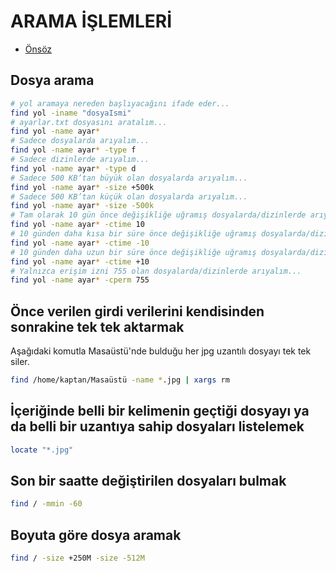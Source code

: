 # ARAMA İŞLEMLERİ

- [Önsöz](https://github.com/cicekhasan/DersNotlarim)


## Dosya arama 

```bash
# yol aramaya nereden başlıyacağını ifade eder...
find yol -iname "dosyaIsmi"
# ayarlar.txt dosyasını aratalım...
find yol -name ayar*
# Sadece dosyalarda arıyalım...
find yol -name ayar* -type f
# Sadece dizinlerde arıyalım...
find yol -name ayar* -type d
# Sadece 500 KB’tan büyük olan dosyalarda arıyalım...
find yol -name ayar* -size +500k
# Sadece 500 KB’tan küçük olan dosyalarda arıyalım...
find yol -name ayar* -size -500k
# Tam olarak 10 gün önce değişikliğe uğramış dosyalarda/dizinlerde arıyalım...
find yol -name ayar* -ctime 10
# 10 günden daha kısa bir süre önce değişikliğe uğramış dosyalarda/dizinlerde arıyalım...
find yol -name ayar* -ctime -10
# 10 günden daha uzun bir süre önce değişikliğe uğramış dosyalarda/dizinlerde arıyalım...
find yol -name ayar* -ctime +10
# Yalnızca erişim izni 755 olan dosyalarda/dizinlerde arıyalım...
find yol -name ayar* -cperm 755

```

## Önce verilen girdi verilerini kendisinden sonrakine tek tek aktarmak

Aşağıdaki komutla Masaüstü'nde bulduğu her jpg uzantılı dosyayı tek tek siler.

```bash
find /home/kaptan/Masaüstü -name *.jpg | xargs rm
```

## İçeriğinde belli bir kelimenin geçtiği dosyayı ya da belli bir uzantıya sahip dosyaları listelemek

```bash
locate "*.jpg"
```

## Son bir saatte değiştirilen dosyaları bulmak

```bash
find / -mmin -60
```

## Boyuta göre dosya aramak

```bash
find / -size +250M -size -512M
```
